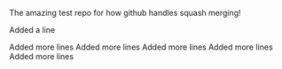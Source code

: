 The amazing test repo for how github handles squash merging!

Added a line

Added more lines
Added more lines
Added more lines
Added more lines
Added more lines


